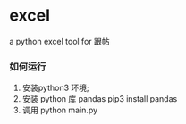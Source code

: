 # excel
a python excel tool for 跟帖

### 如何运行
1. 安装python3 环境;
2. 安装 python 库 pandas pip3 install pandas
3. 调用 python main.py

